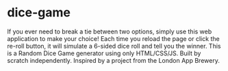 # dice-game
If you ever need to break a tie between two options, simply use this web application to make your choice! Each time you reload the page or click the re-roll button, it will simulate a 6-sided dice roll and tell you the winner. 
This is a Random Dice Game generator using only HTML/CSS/JS. Built by scratch independently. Inspired by a project from the London App Brewery. 

